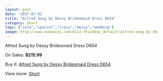 ```yaml
---
layout: post
date: '2017-07-01'
title: "Alfred Sung by Dessy Bridesmaid Dress D654"
category: Short
tags: ["sale","special","crazy","dessy","wedding"]
image: http://www.eudances.com/6113-thickbox_default/alfred-sung-by-dessy-bridesmaid-dress-d654.jpg
---
```

Alfred Sung by Dessy Bridesmaid Dress D654

On Sales: **$215.99**
<a href="https://www.eudances.com/en/short/2181-alfred-sung-by-dessy-bridesmaid-dress-d654.html"><amp-img layout="responsive" width="600" height="600" src="//www.eudances.com/6113-thickbox_default/alfred-sung-by-dessy-bridesmaid-dress-d654.jpg" alt="Alfred Sung by Dessy Bridesmaid Dress D654 0" /></a>
<a href="https://www.eudances.com/en/short/2181-alfred-sung-by-dessy-bridesmaid-dress-d654.html"><amp-img layout="responsive" width="600" height="600" src="//www.eudances.com/6114-thickbox_default/alfred-sung-by-dessy-bridesmaid-dress-d654.jpg" alt="Alfred Sung by Dessy Bridesmaid Dress D654 1" /></a>

Buy it: [Alfred Sung by Dessy Bridesmaid Dress D654](https://www.eudances.com/en/short/2181-alfred-sung-by-dessy-bridesmaid-dress-d654.html "Alfred Sung by Dessy Bridesmaid Dress D654")

View more: [Short](https://www.eudances.com/en/25-short "Short")
